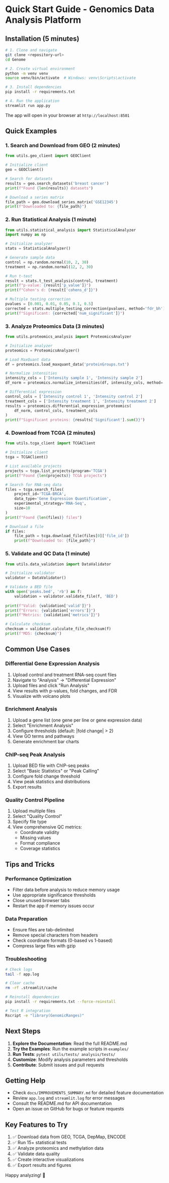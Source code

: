 # Quick Start Guide - Genomics Data Analysis Platform

## Installation (5 minutes)

```bash
# 1. Clone and navigate
git clone <repository-url>
cd Genome

# 2. Create virtual environment
python -m venv venv
source venv/bin/activate  # Windows: venv\Scripts\activate

# 3. Install dependencies
pip install -r requirements.txt

# 4. Run the application
streamlit run app.py
```

The app will open in your browser at `http://localhost:8501`

## Quick Examples

### 1. Search and Download from GEO (2 minutes)

```python
from utils.geo_client import GEOClient

# Initialize client
geo = GEOClient()

# Search for datasets
results = geo.search_datasets('breast cancer')
print(f"Found {len(results)} datasets")

# Download a series matrix
file_path = geo.download_series_matrix('GSE12345')
print(f"Downloaded to: {file_path}")
```

### 2. Run Statistical Analysis (1 minute)

```python
from utils.statistical_analysis import StatisticalAnalyzer
import numpy as np

# Initialize analyzer
stats = StatisticalAnalyzer()

# Generate sample data
control = np.random.normal(10, 2, 30)
treatment = np.random.normal(12, 2, 30)

# Run t-test
result = stats.t_test_analysis(control, treatment)
print(f"p-value: {result['p_value']}")
print(f"Cohen's d: {result['cohens_d']}")

# Multiple testing correction
pvalues = [0.001, 0.01, 0.05, 0.1, 0.5]
corrected = stats.multiple_testing_correction(pvalues, method='fdr_bh')
print(f"Significant: {corrected['num_significant']}")
```

### 3. Analyze Proteomics Data (3 minutes)

```python
from utils.proteomics_analysis import ProteomicsAnalyzer

# Initialize analyzer
proteomics = ProteomicsAnalyzer()

# Load MaxQuant data
df = proteomics.load_maxquant_data('proteinGroups.txt')

# Normalize intensities
intensity_cols = ['Intensity sample 1', 'Intensity sample 2']
df_norm = proteomics.normalize_intensities(df, intensity_cols, method='median')

# Differential expression
control_cols = ['Intensity control 1', 'Intensity control 2']
treatment_cols = ['Intensity treatment 1', 'Intensity treatment 2']
results = proteomics.differential_expression_proteomics(
    df_norm, control_cols, treatment_cols
)
print(f"Significant proteins: {results['Significant'].sum()}")
```

### 4. Download from TCGA (2 minutes)

```python
from utils.tcga_client import TCGAClient

# Initialize client
tcga = TCGAClient()

# List available projects
projects = tcga.list_projects(program='TCGA')
print(f"Found {len(projects)} TCGA projects")

# Search for RNA-seq data
files = tcga.search_files(
    project_id='TCGA-BRCA',
    data_type='Gene Expression Quantification',
    experimental_strategy='RNA-Seq',
    size=10
)
print(f"Found {len(files)} files")

# Download a file
if files:
    file_path = tcga.download_file(files[0]['file_id'])
    print(f"Downloaded to: {file_path}")
```

### 5. Validate and QC Data (1 minute)

```python
from utils.data_validation import DataValidator

# Initialize validator
validator = DataValidator()

# Validate a BED file
with open('peaks.bed', 'rb') as f:
    validation = validator.validate_file(f, 'BED')
    
print(f"Valid: {validation['valid']}")
print(f"Errors: {validation['errors']}")
print(f"Metrics: {validation['metrics']}")

# Calculate checksum
checksum = validator.calculate_file_checksum(f)
print(f"MD5: {checksum}")
```

## Common Use Cases

### Differential Gene Expression Analysis

1. Upload control and treatment RNA-seq count files
2. Navigate to "Analysis" → "Differential Expression"
3. Upload files and click "Run Analysis"
4. View results with p-values, fold changes, and FDR
5. Visualize with volcano plots

### Enrichment Analysis

1. Upload a gene list (one gene per line or gene expression data)
2. Select "Enrichment Analysis"
3. Configure thresholds (default: |fold change| > 2)
4. View GO terms and pathways
5. Generate enrichment bar charts

### ChIP-seq Peak Analysis

1. Upload BED file with ChIP-seq peaks
2. Select "Basic Statistics" or "Peak Calling"
3. Configure fold change threshold
4. View peak statistics and distributions
5. Export results

### Quality Control Pipeline

1. Upload multiple files
2. Select "Quality Control"
3. Specify file type
4. View comprehensive QC metrics:
   - Coordinate validity
   - Missing values
   - Format compliance
   - Coverage statistics

## Tips and Tricks

### Performance Optimization
- Filter data before analysis to reduce memory usage
- Use appropriate significance thresholds
- Close unused browser tabs
- Restart the app if memory issues occur

### Data Preparation
- Ensure files are tab-delimited
- Remove special characters from headers
- Check coordinate formats (0-based vs 1-based)
- Compress large files with gzip

### Troubleshooting
```bash
# Check logs
tail -f app.log

# Clear cache
rm -rf .streamlit/cache

# Reinstall dependencies
pip install -r requirements.txt --force-reinstall

# Test R integration
Rscript -e "library(GenomicRanges)"
```

## Next Steps

1. **Explore the Documentation**: Read the full README.md
2. **Try the Examples**: Run the example scripts in `examples/`
3. **Run Tests**: `pytest utils/tests/ analysis/tests/`
4. **Customize**: Modify analysis parameters and thresholds
5. **Contribute**: Submit issues and pull requests

## Getting Help

- Check `docs/IMPROVEMENTS_SUMMARY.md` for detailed feature documentation
- Review `app.log` and `streamlit.log` for error messages
- Consult the README.md for API documentation
- Open an issue on GitHub for bugs or feature requests

## Key Features to Try

1. ✅ Download data from GEO, TCGA, DepMap, ENCODE
2. ✅ Run 15+ statistical tests
3. ✅ Analyze proteomics and methylation data
4. ✅ Validate data quality
5. ✅ Create interactive visualizations
6. ✅ Export results and figures

Happy analyzing! 🧬
